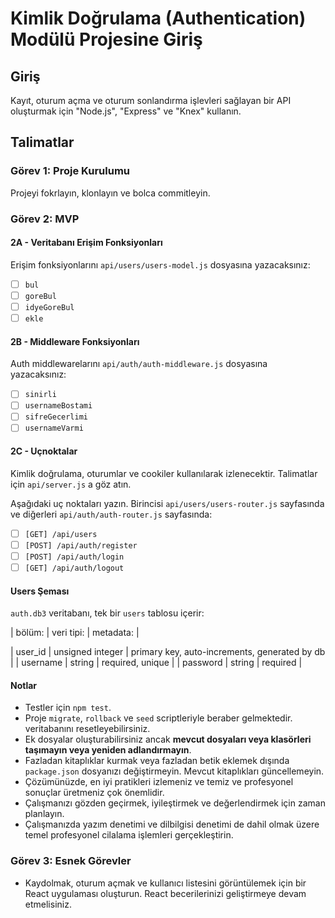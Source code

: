 # Kimlik Doğrulama (Authentication) Modülü Projesine Giriş

## Giriş

Kayıt, oturum açma ve oturum sonlandırma işlevleri sağlayan bir API oluşturmak için "Node.js", "Express" ve "Knex" kullanın.

## Talimatlar

### Görev 1: Proje Kurulumu

Projeyi fokrlayın, klonlayın ve bolca commitleyin.

### Görev 2: MVP

#### 2A - Veritabanı Erişim Fonksiyonları

Erişim fonksiyonlarını `api/users/users-model.js` dosyasına yazacaksınız:

- [ ] `bul`
- [ ] `goreBul`
- [ ] `idyeGoreBul`
- [ ] `ekle`

#### 2B - Middleware Fonksiyonları

Auth middlewarelarını `api/auth/auth-middleware.js` dosyasına yazacaksınız:

- [ ] `sinirli`
- [ ] `usernameBostami`
- [ ] `sifreGecerlimi`
- [ ] `usernameVarmi`

#### 2C - Uçnoktalar

Kimlik doğrulama, oturumlar ve cookiler kullanılarak izlenecektir. Talimatlar için `api/server.js` a göz atın.

Aşağıdaki uç noktaları yazın. Birincisi `api/users/users-router.js` sayfasında ve diğerleri `api/auth/auth-router.js` sayfasında:

- [ ] `[GET] /api/users`
- [ ] `[POST] /api/auth/register`
- [ ] `[POST] /api/auth/login`
- [ ] `[GET] /api/auth/logout`

#### Users Şeması

`auth.db3` veritabanı, tek bir `users` tablosu içerir:

| bölüm: | veri tipi: | metadata: |

| user_id | unsigned integer | primary key, auto-increments, generated by db |
| username | string | required, unique |
| password | string | required |

#### Notlar

- Testler için `npm test`.
- Proje `migrate`, `rollback` ve `seed` scriptleriyle beraber gelmektedir. veritabanını resetleyebilirsiniz.
- Ek dosyalar oluşturabilirsiniz ancak **mevcut dosyaları veya klasörleri taşımayın veya yeniden adlandırmayın**.
- Fazladan kitaplıklar kurmak veya fazladan betik eklemek dışında `package.json` dosyanızı değiştirmeyin. Mevcut kitaplıkları güncellemeyin.
- Çözümünüzde, en iyi pratikleri izlemeniz ve temiz ve profesyonel sonuçlar üretmeniz çok önemlidir.
- Çalışmanızı gözden geçirmek, iyileştirmek ve değerlendirmek için zaman planlayın.
- Çalışmanızda yazım denetimi ve dilbilgisi denetimi de dahil olmak üzere temel profesyonel cilalama işlemleri gerçekleştirin.

### Görev 3: Esnek Görevler

- Kaydolmak, oturum açmak ve kullanıcı listesini görüntülemek için bir React uygulaması oluşturun. React becerilerinizi geliştirmeye devam etmelisiniz.
